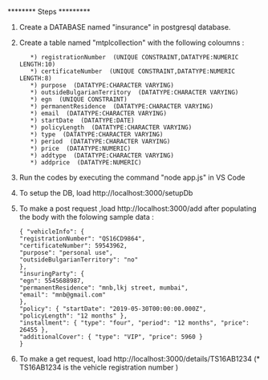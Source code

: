 ******** Steps *********

1) Create a DATABASE named "insurance" in postgresql database.
2) Create a table named "mtplcollection" with the following coloumns :

          *) registrationNumber  (UNIQUE CONSTRAINT,DATATYPE:NUMERIC LENGTH:10)
          *) certificateNumber  (UNIQUE CONSTRAINT,DATATYPE:NUMERIC LENGTH:8)
          *) purpose  (DATATYPE:CHARACTER VARYING)
          *) outsideBulgarianTerritory  (DATATYPE:CHARACTER VARYING)
          *) egn  (UNIQUE CONSTRAINT)
          *) permanentResidence  (DATATYPE:CHARACTER VARYING)
          *) email  (DATATYPE:CHARACTER VARYING)
          *) startDate  (DATATYPE:DATE)
          *) policyLength  (DATATYPE:CHARACTER VARYING)
          *) type  (DATATYPE:CHARACTER VARYING)
          *) period  (DATATYPE:CHARACTER VARYING)
          *) price  (DATATYPE:NUMERIC)
          *) addtype  (DATATYPE:CHARACTER VARYING)
          *) addprice  (DATATYPE:NUMERIC)
 
 3) Run the codes by executing the command "node app.js" in VS Code         
 4) To setup the DB, load http://localhost:3000/setupDb
 5) To make a post request ,load http://localhost:3000/add after populating the body with the folowing sample data :
 
        { "vehicleInfo": {
        "registrationNumber": "QS16CD9864",
        "certificateNumber": 59543962,
        "purpose": "personal use",
        "outsideBulgarianTerritory": "no"
        },
        "insuringParty": {
        "egn": 5545688987,
        "permanentResidence": "mnb,lkj street, mumbai",
        "email": "mnb@gmail.com"
        },
        "policy": { "startDate": "2019-05-30T00:00:00.000Z", "policyLength": "12 months" },
        "installment": { "type": "four", "period": "12 months", "price": 26455 },
        "additionalCover": { "type": "VIP", "price": 5960 }
        }
        
6) To make a get request, load http://localhost:3000/details/TS16AB1234 
      (* TS16AB1234 is the vehicle registration number )
  
